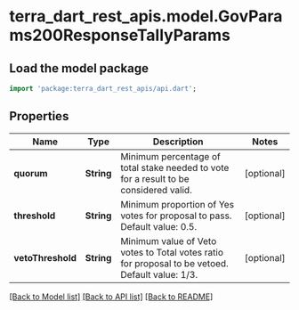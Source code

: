 # terra_dart_rest_apis.model.GovParams200ResponseTallyParams

## Load the model package
```dart
import 'package:terra_dart_rest_apis/api.dart';
```

## Properties
Name | Type | Description | Notes
------------ | ------------- | ------------- | -------------
**quorum** | **String** | Minimum percentage of total stake needed to vote for a result to be  considered valid. | [optional] 
**threshold** | **String** | Minimum proportion of Yes votes for proposal to pass. Default value: 0.5. | [optional] 
**vetoThreshold** | **String** | Minimum value of Veto votes to Total votes ratio for proposal to be  vetoed. Default value: 1/3. | [optional] 

[[Back to Model list]](../README.md#documentation-for-models) [[Back to API list]](../README.md#documentation-for-api-endpoints) [[Back to README]](../README.md)


